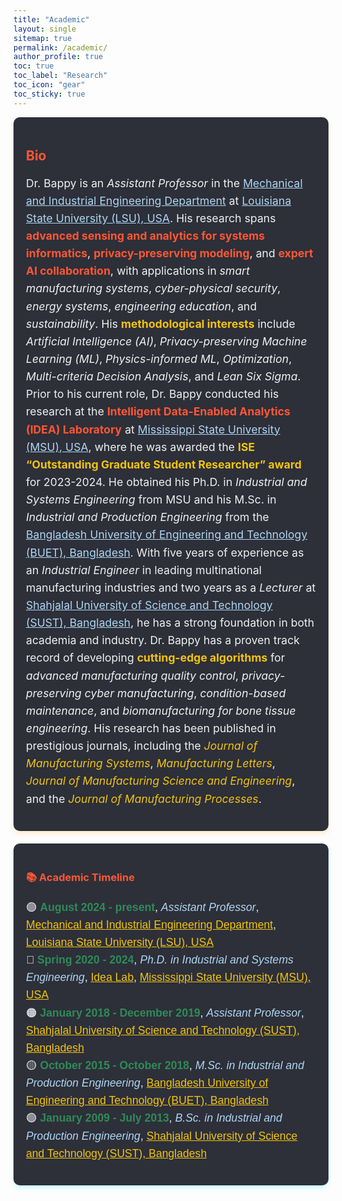 ```yaml
---
title: "Academic"
layout: single
sitemap: true
permalink: /academic/
author_profile: true
toc: true
toc_label: "Research"
toc_icon: "gear"
toc_sticky: true
---
```


<!-- Bio Section Callout -->
<div style="padding: 20px; background-color: #2D2F39; border-radius: 10px; box-shadow: 0 4px 8px rgba(255, 165, 0, 0.2); margin-bottom: 20px;">
  <h2 style="color: #ff5733;">Bio</h2>
  <p style="font-size: 1.1rem; line-height: 1.6; color: #F0F0F0;">
    Dr. Bappy is an <em>Assistant Professor</em> in the <a href="https://www.lsu.edu/eng/mie/" style="color:#AED6F1;">Mechanical and Industrial Engineering Department</a> at <a href="https://www.lsu.edu/" style="color:#AED6F1;">Louisiana State University (LSU), USA</a>. His research spans <strong style="color:#ff5733;">advanced sensing and analytics for systems informatics</strong>, <strong style="color:#ff5733;">privacy-preserving modeling</strong>, and <strong style="color:#ff5733;">expert AI collaboration</strong>, with applications in <em>smart manufacturing systems</em>, <em>cyber-physical security</em>, <em>energy systems</em>, <em>engineering education</em>, and <em>sustainability</em>. His <strong style="color:#F1C40F;">methodological interests</strong> include <em>Artificial Intelligence (AI)</em>, <em>Privacy-preserving Machine Learning (ML)</em>, <em>Physics-informed ML</em>, <em>Optimization</em>, <em>Multi-criteria Decision Analysis</em>, and <em>Lean Six Sigma</em>. Prior to his current role, Dr. Bappy conducted his research at the <strong style="color:#ff5733;">Intelligent Data-Enabled Analytics (IDEA) Laboratory</strong> at <a href="https://www.msstate.edu/" style="color:#AED6F1;">Mississippi State University (MSU), USA</a>, where he was awarded the <strong style="color:#F1C40F;">ISE “Outstanding Graduate Student Researcher” award</strong> for 2023-2024. He obtained his Ph.D. in <em>Industrial and Systems Engineering</em> from MSU and his M.Sc. in <em>Industrial and Production Engineering</em> from the <a href="https://www.buet.ac.bd/web/#/" style="color:#AED6F1;">Bangladesh University of Engineering and Technology (BUET), Bangladesh</a>. With five years of experience as an <em>Industrial Engineer</em> in leading multinational manufacturing industries and two years as a <em>Lecturer</em> at <a href="https://www.sust.edu/" style="color:#AED6F1;">Shahjalal University of Science and Technology (SUST), Bangladesh</a>, he has a strong foundation in both academia and industry. Dr. Bappy has a proven track record of developing <strong style="color:#F1C40F;">cutting-edge algorithms</strong> for <em>advanced manufacturing quality control</em>, <em>privacy-preserving cyber manufacturing</em>, <em>condition-based maintenance</em>, and <em>biomanufacturing for bone tissue engineering</em>. His research has been published in prestigious journals, including the <em style="color:#F1C40F;">Journal of Manufacturing Systems</em>, <em style="color:#F1C40F;">Manufacturing Letters</em>, <em style="color:#F1C40F;">Journal of Manufacturing Science and Engineering</em>, and the <em style="color:#F1C40F;">Journal of Manufacturing Processes</em>.
  </p>
</div>

<!-- Academic Timeline Callout -->
<div style="padding: 20px; background-color: #2D2F39; border-radius: 10px; box-shadow: 0 4px 8px rgba(0, 255, 255, 0.2); margin-bottom: 20px;">
  <h3 style="color:#ff5733;">📚 Academic Timeline</h3>
  <div style="font-family: Arial, sans-serif; font-size: 1.1rem; line-height: 1.6; color: #F0F0F0;">
    <ul style="list-style-type: none; padding-left: 0;">
      <li>🟣 <strong><span style="color:#2E8B57;">August 2024 - present</span></strong>, <span style="font-style: italic; color:#AED6F1;">Assistant Professor</span>, <a href="https://www.lsu.edu/eng/mie/" style="color:#F1C40F;">Mechanical and Industrial Engineering Department</a>, <a href="https://www.lsu.edu/" style="color:#F1C40F;">Louisiana State University (LSU), USA</a></li>
      <li>🔵 <strong><span style="color:#2E8B57;">Spring 2020 - 2024</span></strong>, <span style="font-style: italic; color:#AED6F1;">Ph.D. in Industrial and Systems Engineering</span>, <a href="https://www.theidealab-tian.com/" style="color:#F1C40F;">Idea Lab</a>, <a href="https://www.msstate.edu/" style="color:#F1C40F;">Mississippi State University (MSU), USA</a></li>
      <li>🟠 <strong><span style="color:#2E8B57;">January 2018 - December 2019</span></strong>, <span style="font-style: italic; color:#AED6F1;">Assistant Professor</span>, <a href="https://www.sust.edu/" style="color:#F1C40F;">Shahjalal University of Science and Technology (SUST), Bangladesh</a></li>
      <li>🟡 <strong><span style="color:#2E8B57;">October 2015 - October 2018</span></strong>, <span style="font-style: italic; color:#AED6F1;">M.Sc. in Industrial and Production Engineering</span>, <a href="https://www.buet.ac.bd/web/#/" style="color:#F1C40F;">Bangladesh University of Engineering and Technology (BUET), Bangladesh</a></li>
      <li>🟢 <strong><span style="color:#2E8B57;">January 2009 - July 2013</span></strong>, <span style="font-style: italic; color:#AED6F1;">B.Sc. in Industrial and Production Engineering</span>, <a href="https://www.sust.edu/" style="color:#F1C40F;">Shahjalal University of Science and Technology (SUST), Bangladesh</a></li>
    </ul>
  </div>
</div>
